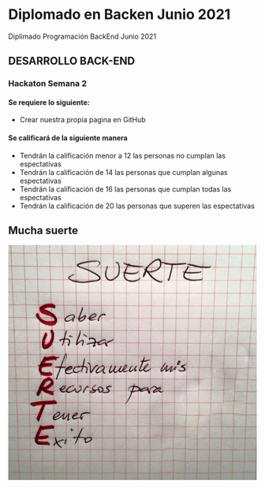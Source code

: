 # Diplomado en Backen Junio 2021
Diplimado Programación BackEnd Junio 2021
## DESARROLLO BACK-END
### Hackaton Semana 2
#### Se requiere lo siguiente:

 - Crear nuestra propia pagina en GitHub

#### Se calificará de la siguiente manera
 - Tendrán la calificación menor a 12 las personas no cumplan las espectativas
 - Tendrán la calificación de 14 las personas que cumplan algunas espectativas
 - Tendrán la calificación de 16 las personas que cumplan todas las espectativas 
 - Tendrán la calificación de 20 las personas que superen las espectativas 

  
## Mucha suerte
![Suerte](images/suerte.jpg)